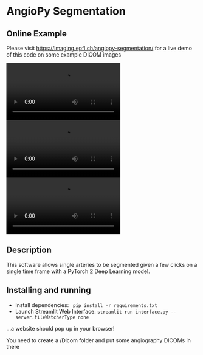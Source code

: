 # AngioPy Segmentation

## Online Example
Please visit https://imaging.epfl.ch/angiopy-segmentation/ for a live demo of this code on some example DICOM images

![](illustration.avi)
![](illustration.mp4)
![](illustration.webm)

## Description
This software allows single arteries to be segmented given a few clicks on a single time frame with a PyTorch 2 Deep Learning model.

## Installing and running
 - Install dependencies: ` pip install -r requirements.txt`
 - Launch Streamlit Web Interface: `streamlit run interface.py --server.fileWatcherType none`

 ...a website should pop up in your browser!

 You need to create a /Dicom folder and put some angiography DICOMs in there
